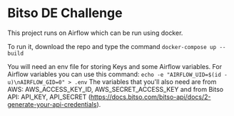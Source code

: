 # Bitso DE Challenge
This project runs on Airflow which can be run using docker. 

To run it, download the repo and type the command
`docker-compose up --build   `

You will need an env file for storing Keys and some Airflow variables. For Airflow variables you can use this command: `echo -e "AIRFLOW_UID=$(id -u)\nAIRFLOW_GID=0" > .env`
The variables that you'll also need are from AWS: AWS_ACCESS_KEY_ID, AWS_SECRET_ACCESS_KEY and from Bitso API: API_KEY, API_SECRET (https://docs.bitso.com/bitso-api/docs/2-generate-your-api-credentials).

